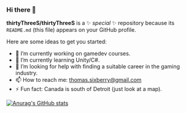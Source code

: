 ### Hi there 👋


**thirtyThreeS/thirtyThreeS** is a ✨ _special_ ✨ repository because its `README.md` (this file) appears on your GitHub profile.

Here are some ideas to get you started:

- 🔭 I’m currently working on gamedev courses.
- 🌱 I’m currently learning Unity/C#.
- 🤔 I’m looking for help with finding a suitable career in the gaming industry.
- 📫 How to reach me: thomas.sixberry@gmail.com
- ⚡ Fun fact: Canada is south of Detroit (just look at a map).

[![Anurag's GitHub stats](https://github-readme-stats.vercel.app/api?username=thirtyThreeS)](https://github.com/anuraghazra/github-readme-stats)
